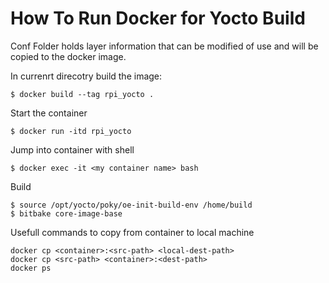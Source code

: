 How To Run Docker for Yocto Build
=================================

Conf Folder holds layer information that can be modified of use and will be copied to the docker image.

In currenrt direcotry build the image:

```
$ docker build --tag rpi_yocto .
```

Start the container 

```
$ docker run -itd rpi_yocto 
```

Jump into container with shell

```
$ docker exec -it <my container name> bash
```

Build 

```
$ source /opt/yocto/poky/oe-init-build-env /home/build
$ bitbake core-image-base
```

Usefull commands to copy from container to local machine

```
docker cp <container>:<src-path> <local-dest-path> 
docker cp <src-path> <container>:<dest-path> 
docker ps
```

